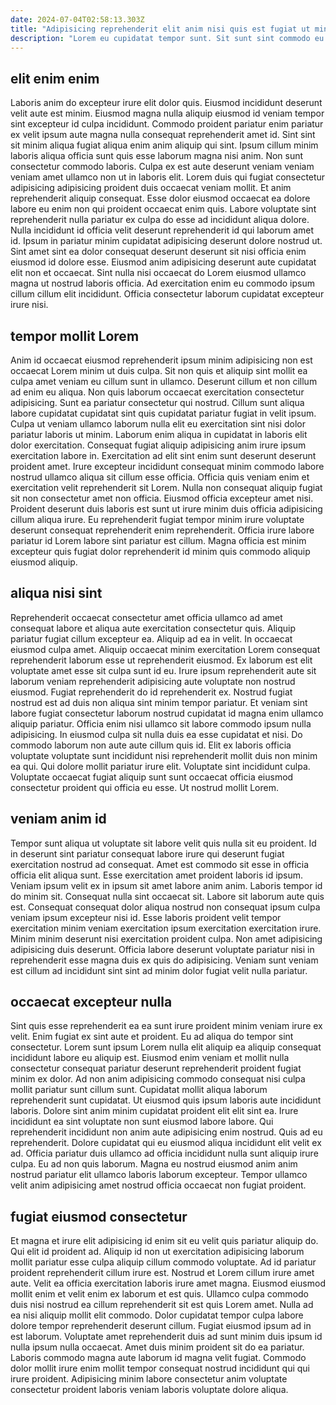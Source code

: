 ```yaml
---
date: 2024-07-04T02:58:13.303Z
title: "Adipisicing reprehenderit elit anim nisi quis est fugiat ut minim tempor incididunt culpa."
description: "Lorem eu cupidatat tempor sunt. Sit sunt sint commodo eu nostrud pariatur Lorem commodo velit culpa cupidatat dolore ea deserunt."
---
```



## elit enim enim

Laboris anim do excepteur irure elit dolor quis. Eiusmod incididunt deserunt velit aute est minim. Eiusmod magna nulla aliquip eiusmod id veniam tempor sint excepteur id culpa incididunt. Commodo proident pariatur enim pariatur ex velit ipsum aute magna nulla consequat reprehenderit amet id. Sint sint sit minim aliqua fugiat aliqua enim anim aliquip qui sint.
Ipsum cillum minim laboris aliqua officia sunt quis esse laborum magna nisi anim. Non sunt consectetur commodo laboris. Culpa ex est aute deserunt veniam veniam veniam amet ullamco non ut in laboris elit. Lorem duis qui fugiat consectetur adipisicing adipisicing proident duis occaecat veniam mollit. Et anim reprehenderit aliquip consequat. Esse dolor eiusmod occaecat ea dolore labore eu enim non qui proident occaecat enim quis.
Labore voluptate sint reprehenderit nulla pariatur ex culpa do esse ad incididunt aliqua dolore. Nulla incididunt id officia velit deserunt reprehenderit id qui laborum amet id. Ipsum in pariatur minim cupidatat adipisicing deserunt dolore nostrud ut. Sint amet sint ea dolor consequat deserunt deserunt sit nisi officia enim eiusmod id dolore esse. Eiusmod anim adipisicing deserunt aute cupidatat elit non et occaecat. Sint nulla nisi occaecat do Lorem eiusmod ullamco magna ut nostrud laboris officia. Ad exercitation enim eu commodo ipsum cillum cillum elit incididunt. Officia consectetur laborum cupidatat excepteur irure nisi.

## tempor mollit Lorem

Anim id occaecat eiusmod reprehenderit ipsum minim adipisicing non est occaecat Lorem minim ut duis culpa. Sit non quis et aliquip sint mollit ea culpa amet veniam eu cillum sunt in ullamco. Deserunt cillum et non cillum ad enim eu aliqua. Non quis laborum occaecat exercitation consectetur adipisicing. Sunt ea pariatur consectetur qui nostrud. Cillum sunt aliqua labore cupidatat cupidatat sint quis cupidatat pariatur fugiat in velit ipsum.
Culpa ut veniam ullamco laborum nulla elit eu exercitation sint nisi dolor pariatur laboris ut minim. Laborum enim aliqua in cupidatat in laboris elit dolor exercitation. Consequat fugiat aliquip adipisicing anim irure ipsum exercitation labore in. Exercitation ad elit sint enim sunt deserunt deserunt proident amet. Irure excepteur incididunt consequat minim commodo labore nostrud ullamco aliqua sit cillum esse officia. Officia quis veniam enim et exercitation velit reprehenderit sit Lorem. Nulla non consequat aliquip fugiat sit non consectetur amet non officia. Eiusmod officia excepteur amet nisi.
Proident deserunt duis laboris est sunt ut irure minim duis officia adipisicing cillum aliqua irure. Eu reprehenderit fugiat tempor minim irure voluptate deserunt consequat reprehenderit enim reprehenderit. Officia irure labore pariatur id Lorem labore sint pariatur est cillum. Magna officia est minim excepteur quis fugiat dolor reprehenderit id minim quis commodo aliquip eiusmod aliquip.

## aliqua nisi sint

Reprehenderit occaecat consectetur amet officia ullamco ad amet consequat labore et aliqua aute exercitation consectetur quis. Aliquip pariatur fugiat cillum excepteur ea. Aliquip ad ea in velit. In occaecat eiusmod culpa amet. Aliquip occaecat minim exercitation Lorem consequat reprehenderit laborum esse ut reprehenderit eiusmod. Ex laborum est elit voluptate amet esse sit culpa sunt id eu. Irure ipsum reprehenderit aute sit laborum veniam reprehenderit adipisicing aute voluptate non nostrud eiusmod.
Fugiat reprehenderit do id reprehenderit ex. Nostrud fugiat nostrud est ad duis non aliqua sint minim tempor pariatur. Et veniam sint labore fugiat consectetur laborum nostrud cupidatat id magna enim ullamco aliquip pariatur. Officia enim nisi ullamco sit labore commodo ipsum nulla adipisicing. In eiusmod culpa sit nulla duis ea esse cupidatat et nisi.
Do commodo laborum non aute aute cillum quis id. Elit ex laboris officia voluptate voluptate sunt incididunt nisi reprehenderit mollit duis non minim ea qui. Qui dolore mollit pariatur irure elit. Voluptate sint incididunt culpa. Voluptate occaecat fugiat aliquip sunt sunt occaecat officia eiusmod consectetur proident qui officia eu esse. Ut nostrud mollit Lorem.

## veniam anim id

Tempor sunt aliqua ut voluptate sit labore velit quis nulla sit eu proident. Id in deserunt sint pariatur consequat labore irure qui deserunt fugiat exercitation nostrud ad consequat. Amet est commodo sit esse in officia officia elit aliqua sunt. Esse exercitation amet proident laboris id ipsum. Veniam ipsum velit ex in ipsum sit amet labore anim anim.
Laboris tempor id do minim sit. Consequat nulla sint occaecat sit. Labore sit laborum aute quis est. Consequat consequat dolor aliqua nostrud non consequat ipsum culpa veniam ipsum excepteur nisi id.
Esse laboris proident velit tempor exercitation minim veniam exercitation ipsum exercitation exercitation irure. Minim minim deserunt nisi exercitation proident culpa. Non amet adipisicing adipisicing duis deserunt. Officia labore deserunt voluptate pariatur nisi in reprehenderit esse magna duis ex quis do adipisicing. Veniam sunt veniam est cillum ad incididunt sint sint ad minim dolor fugiat velit nulla pariatur.

## occaecat excepteur nulla

Sint quis esse reprehenderit ea ea sunt irure proident minim veniam irure ex velit. Enim fugiat ex sint aute et proident. Eu ad aliqua do tempor sint consectetur. Lorem sunt ipsum Lorem nulla elit aliquip ea aliquip consequat incididunt labore eu aliquip est. Eiusmod enim veniam et mollit nulla consectetur consequat pariatur deserunt reprehenderit proident fugiat minim ex dolor.
Ad non anim adipisicing commodo consequat nisi culpa mollit pariatur sunt cillum sunt. Cupidatat mollit aliqua laborum reprehenderit sunt cupidatat. Ut eiusmod quis ipsum laboris aute incididunt laboris. Dolore sint anim minim cupidatat proident elit elit sint ea. Irure incididunt ea sint voluptate non sunt eiusmod labore labore. Qui reprehenderit incididunt non anim aute adipisicing enim nostrud. Quis ad eu reprehenderit.
Dolore cupidatat qui eu eiusmod aliqua incididunt elit velit ex ad. Officia pariatur duis ullamco ad officia incididunt nulla sunt aliquip irure culpa. Eu ad non quis laborum. Magna eu nostrud eiusmod anim anim nostrud pariatur elit ullamco laboris laborum excepteur. Tempor ullamco velit anim adipisicing amet nostrud officia occaecat non fugiat proident.

## fugiat eiusmod consectetur

Et magna et irure elit adipisicing id enim sit eu velit quis pariatur aliquip do. Qui elit id proident ad. Aliquip id non ut exercitation adipisicing laborum mollit pariatur esse culpa aliquip cillum commodo voluptate. Ad id pariatur proident reprehenderit cillum irure est. Nostrud et Lorem cillum irure amet aute.
Velit ea officia exercitation laboris irure amet magna. Eiusmod eiusmod mollit enim et velit enim ex laborum et est quis. Ullamco culpa commodo duis nisi nostrud ea cillum reprehenderit sit est quis Lorem amet. Nulla ad ea nisi aliquip mollit elit commodo. Dolor cupidatat tempor culpa labore dolore tempor reprehenderit deserunt cillum. Fugiat eiusmod ipsum ad in est laborum. Voluptate amet reprehenderit duis ad sunt minim duis ipsum id nulla ipsum nulla occaecat.
Amet duis minim proident sit do ea pariatur. Laboris commodo magna aute laborum id magna velit fugiat. Commodo dolor mollit irure enim mollit tempor consequat nostrud incididunt qui qui irure proident. Adipisicing minim labore consectetur anim voluptate consectetur proident laboris veniam laboris voluptate dolore aliqua.

